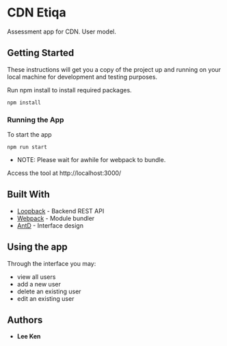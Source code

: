 # CDN Etiqa

Assessment app for CDN. User model.

## Getting Started

These instructions will get you a copy of the project up and running on your local machine for development and testing purposes.

Run npm install to install required packages.

```
npm install
```

### Running the App

To start the app

```
npm run start
```

* NOTE: Please wait for awhile for webpack to bundle.

Access the tool at http://localhost:3000/

## Built With

* [Loopback](https://github.com/strongloop/loopback) - Backend REST API
* [Webpack](https://github.com/webpack) - Module bundler
* [AntD](https://github.com/ant-design/ant-design) - Interface design

## Using the app

Through the interface you may:
- view all users
- add a new user
- delete an existing user
- edit an existing user

## Authors

* **Lee Ken**
